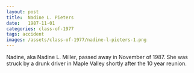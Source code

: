 ```yaml
---
layout: post
title:  Nadine L. Pieters
date:   1987-11-01
categories: class-of-1977
tags: accident
images: /assets/class-of-1977/nadine-l-pieters-1.png
---
```

Nadine, aka Nadine L. Miller, passed away in November of 1987.  She was struck by a drunk driver in Maple Valley shortly after the 10 year reunion.
